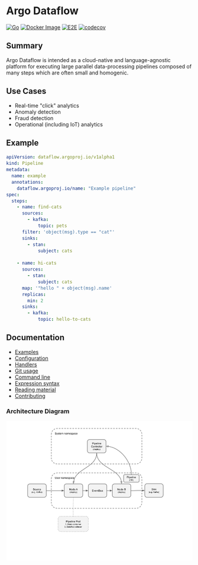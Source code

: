 # Argo Dataflow

[![Go](https://github.com/argoproj-labs/argo-dataflow/actions/workflows/go.yml/badge.svg)](https://github.com/argoproj-labs/argo-dataflow/actions/workflows/go.yml)
[![Docker Image](https://github.com/argoproj-labs/argo-dataflow/actions/workflows/docker-image.yml/badge.svg)](https://github.com/argoproj-labs/argo-dataflow/actions/workflows/docker-image.yml)
[![E2E](https://github.com/argoproj-labs/argo-dataflow/actions/workflows/e2e.yml/badge.svg)](https://github.com/argoproj-labs/argo-dataflow/actions/workflows/e2e.yml)
[![codecov](https://codecov.io/gh/argoproj-labs/argo-dataflow/branch/main/graph/badge.svg?token=yKtOCXJu1Q)](https://codecov.io/gh/argoproj-labs/argo-dataflow)

## Summary

Argo Dataflow is intended as a cloud-native and language-agnostic platform for executing large parallel data-processing
pipelines composed of many steps which are often small and homogenic.

## Use Cases

* Real-time "click" analytics
* Anomaly detection
* Fraud detection
* Operational (including IoT) analytics

## Example

```yaml
apiVersion: dataflow.argoproj.io/v1alpha1
kind: Pipeline
metadata:
  name: example
  annotations:
    dataflow.argoproj.io/name: "Example pipeline"
spec:
  steps:
    - name: find-cats
      sources:
        - kafka:
            topic: pets
      filter: 'object(msg).type == "cat"'
      sinks:
        - stan:
            subject: cats

    - name: hi-cats
      sources:
        - stan:
            subject: cats
      map: '"hello " + object(msg).name'
      replicas:
        min: 2
      sinks:
        - kafka:
            topic: hello-to-cats
```

## Documentation

* [Examples](docs/EXAMPLES.md)
* [Configuration](docs/CONFIGURATION.md)
* [Handlers](docs/HANDLERS.md)
* [Git usage](docs/GIT.md)
* [Command line](docs/CLI.md)
* [Expression syntax](docs/EXPRESSIONS.md)
* [Reading material](docs/READING.md)
* [Contributing](docs/CONTRIBUTING.md)

### Architecture Diagram

[![Architecture](docs/assets/architecture.png)](https://docs.google.com/drawings/d/1Dk7mgZ3jKpBg_DQ3c8og04ULoKpGTGUt52pBE-Vet2o/edit)
